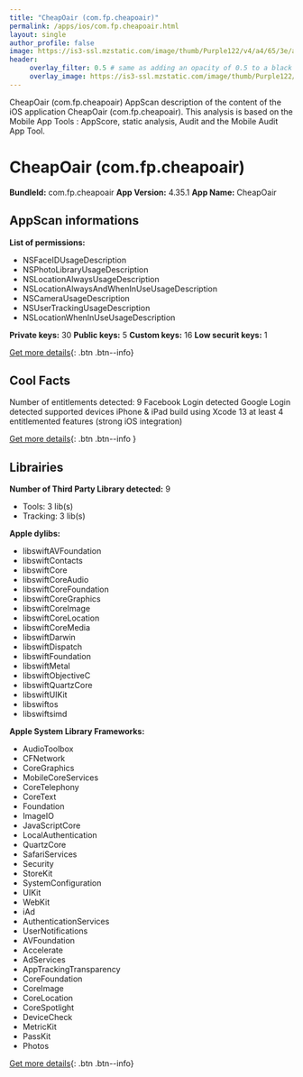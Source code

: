 ```yaml
---
title: "CheapOair (com.fp.cheapoair)"
permalink: /apps/ios/com.fp.cheapoair.html
layout: single
author_profile: false
image: https://is3-ssl.mzstatic.com/image/thumb/Purple122/v4/a4/65/3e/a4653edf-e402-a288-099d-d43c64457de4/AppIcon-0-0-1x_U007emarketing-0-0-0-8-0-0-sRGB-0-0-0-GLES2_U002c0-512MB-85-220-0-0.png/512x512bb.jpg
header: 
     overlay_filter: 0.5 # same as adding an opacity of 0.5 to a black background
     overlay_image: https://is3-ssl.mzstatic.com/image/thumb/Purple122/v4/a4/65/3e/a4653edf-e402-a288-099d-d43c64457de4/AppIcon-0-0-1x_U007emarketing-0-0-0-8-0-0-sRGB-0-0-0-GLES2_U002c0-512MB-85-220-0-0.png/512x512bb.jpg
---
```

CheapOair (com.fp.cheapoair) AppScan description of the content of the iOS application CheapOair (com.fp.cheapoair). This analysis is based on the Mobile App Tools : AppScore, static analysis, Audit and the Mobile Audit App Tool.

# CheapOair (com.fp.cheapoair)

**BundleId:** com.fp.cheapoair
**App Version:** 4.35.1
**App Name:** CheapOair


## AppScan informations 

**List of permissions:** 
- NSFaceIDUsageDescription
- NSPhotoLibraryUsageDescription
- NSLocationAlwaysUsageDescription
- NSLocationAlwaysAndWhenInUseUsageDescription
- NSCameraUsageDescription
- NSUserTrackingUsageDescription
- NSLocationWhenInUseUsageDescription
  
  
**Private keys:** 30
**Public keys:** 5
**Custom keys:** 16
**Low securit keys:** 1
  
[Get more details](/pricing.html){: .btn .btn--info}

## Cool Facts

Number of entitlements detected: 9
Facebook Login detected
Google Login detected
supported devices iPhone & iPad
build using Xcode 13
at least 4 entitlemented features (strong iOS integration)
  
[Get more details](/pricing.html){: .btn .btn--info }

## Librairies 
**Number of Third Party Library detected:** 9
- Tools: 3 lib(s)
- Tracking: 3 lib(s)


**Apple dylibs:**
- libswiftAVFoundation
- libswiftContacts
- libswiftCore
- libswiftCoreAudio
- libswiftCoreFoundation
- libswiftCoreGraphics
- libswiftCoreImage
- libswiftCoreLocation
- libswiftCoreMedia
- libswiftDarwin
- libswiftDispatch
- libswiftFoundation
- libswiftMetal
- libswiftObjectiveC
- libswiftQuartzCore
- libswiftUIKit
- libswiftos
- libswiftsimd


**Apple System Library Frameworks:**
- AudioToolbox
- CFNetwork
- CoreGraphics
- MobileCoreServices
- CoreTelephony
- CoreText
- Foundation
- ImageIO
- JavaScriptCore
- LocalAuthentication
- QuartzCore
- SafariServices
- Security
- StoreKit
- SystemConfiguration
- UIKit
- WebKit
- iAd
- AuthenticationServices
- UserNotifications
- AVFoundation
- Accelerate
- AdServices
- AppTrackingTransparency
- CoreFoundation
- CoreImage
- CoreLocation
- CoreSpotlight
- DeviceCheck
- MetricKit
- PassKit
- Photos


  
[Get more details](/pricing.html){: .btn .btn--info}

